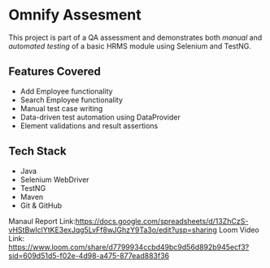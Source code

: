 # Omnify Assesment

This project is part of a QA assessment and demonstrates both *manual* and *automated testing* of a basic HRMS module using Selenium and TestNG.

## Features Covered

- Add Employee functionality
- Search Employee functionality
- Manual test case writing
- Data-driven test automation using DataProvider
- Element validations and result assertions

## Tech Stack

- Java
- Selenium WebDriver
- TestNG
- Maven 
- Git & GitHub

Manaul Report Link:https://docs.google.com/spreadsheets/d/13ZhCzS-vHStBwIclYtKE3exJqg5LvFf8wJGhzY9Ta3o/edit?usp=sharing
Loom Video Link: https://www.loom.com/share/d7799934ccbd49bc9d56d892b945ecf3?sid=609d51d5-f02e-4d98-a475-877ead883f36
